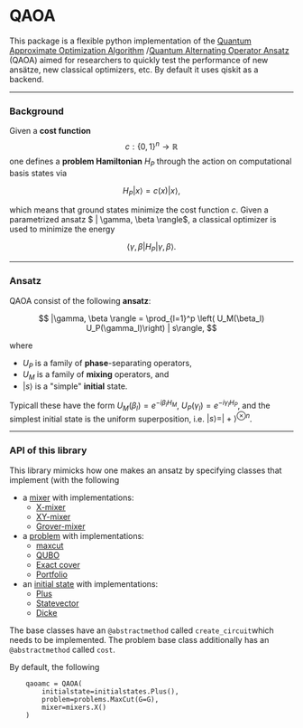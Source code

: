 # QAOA

This package is a flexible python implementation of the [Quantum Approximate Optimization Algorithm](https://arxiv.org/pdf/1411.4028.pdf) /[Quantum Alternating Operator Ansatz](https://arxiv.org/pdf/1709.03489.pdf)  (QAOA) aimed for researchers to quickly test the performance of new ansätze, new classical optimizers, etc. By default it uses qiskit as a backend.


***
### Background
Given a **cost function** 
$$c: \{ 0, 1\}^n \rightarrow \mathbb{R}$$
one defines a **problem Hamiltonian** $H_P$ through the action on computational basis states via

$$ H_P |x\rangle = c(x) |x\rangle,$$

which means that ground states minimize the cost function $c$.
Given a parametrized ansatz $ | \gamma, \beta \rangle$, a classical optimizer is used to minimize the energy

$$ \langle \gamma, \beta | H_P | \gamma, \beta \rangle.$$

***
### Ansatz
QAOA consist of the following **ansatz**:

$$ |\gamma, \beta \rangle = \prod_{l=1}^p \left( U_M(\beta_l) U_P(\gamma_l)\right) | s\rangle, $$

where

- $U_P$ is a family of **phase**-separating operators,
- $U_M$ is a family of **mixing** operators, and
- $|s\rangle$ is a "simple" **initial** state.

Typicall these have the form
$U_M(\beta_l)=e^{-i\beta_l H_M}$,  $U_P(\gamma_l)=e^{-i\gamma_l H_P}$, and the simplest initial state is the uniform superposition, i.e. $| s \rangle = |+\rangle^{\otimes n}$. 

***
### API of this library

This library mimicks how one makes an ansatz by specifying classes that implement (with the following 

- a [mixer](qaoa/mixers/base_mixer.py) with implementations:
	- [X-mixer](qaoa/mixers/x_mixer.py)
	- [XY-mixer](qaoa/mixers/xy_mixer.py)
	- [Grover-mixer](qaoa/mixers/grover_mixer.py)
- a  [problem](qaoa/problems/base_problem.py) with implementations:
	- [maxcut](qaoa/problems/maxcut_problem.py)
	- [QUBO](qaoa/problems/qubo_problem.py)
	- [Exact cover](qaoa/problems/exactcover_problem.py)
	- [Portfolio](qaoa/problems/portfolio_problem.py)
- an [initial state](qaoa/initialstates/base_initialstate.py) with implementations:
	- [Plus](qaoa/initialstates/plus_initialstate.py)
	- [Statevector](qaoa/initialstates/statevector_initialstate.py)
	- [Dicke](qaoa/initialstates/dicke_initialstate.py)

The base classes have an `@abstractmethod` called `create_circuit`which needs to be implemented.
The problem base class additionally has an `@abstractmethod` called `cost`.

By default, the following 

		qaoamc = QAOA(
			initialstate=initialstates.Plus(),
			problem=problems.MaxCut(G=G),
			mixer=mixers.X()
		)
